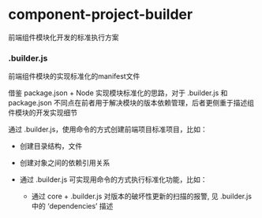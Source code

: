 # component-project-builder
前端组件模块化开发的标准执行方案

### .builder.js
前端组件模块的实现标准化的manifest文件

借鉴 package.json + Node 实现模块标准化的思路，对于 .builder.js 和 package.json 不同点在前者用于解决模块的版本依赖管理，后者更侧重于描述组件模块的开发实现细节

通过 .builder.js，使用命令的方式创建前端项目标准项目，比如：
* 创建目录结构，文件

* 创建对象之间的依赖引用关系

* 通过 .builder.js 可实现用命令的方式执行标准化功能，比如：

  * 通过 core + .builder.js 对版本的破坏性更新的扫描的报警, 见 .builder.js 中的 ‘dependencies’ 描述
